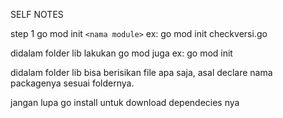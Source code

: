 SELF NOTES

step 1
go mod init `<nama module>`
ex: go mod init checkversi.go

didalam folder lib lakukan go mod juga
ex: go mod init

didalam folder lib bisa berisikan file apa saja, asal declare nama packagenya sesuai foldernya.


jangan lupa go install untuk download dependecies nya 
